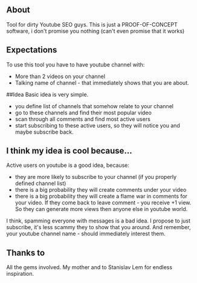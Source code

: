 ## About
Tool for dirty Youtube SEO guys. This is just a PROOF-OF-CONCEPT software, i don't promise you nothing (can't even promise that it works)

## Expectations
To use this tool you have to have youtube channel with:
- More than 2 videos on your channel
- Talking name of channel - that immediately shows that you are about.

##Idea
Basic idea is very simple.

- you define list of channels that somehow relate to your channel
- go to these channels and find their most popular video
- scan through all comments and find most active users
- start subscribing to these active users, so they will notice you and maybe subscribe back.

## I think my idea is cool because...
Active users on youtube is a good idea, because:
- they are more likely to subscribe to your channel (if you properly defined channel list)
- there is a big probability they will create comments under your video
- there is a big probability they will create a flame war in comments for your video. If they come back to leave comment - you receive +1 view. So they can generate more views then anyone else in youtube world.

I think, spamming everyone with messages is a bad idea. I propose to just subscribe, it's less scammy they to show that you around. And remember, your youtube channel name - should immediately interest them.

## Thanks to
All the gems involved. My mother and to Stanislav Lem for endless inspiration.
